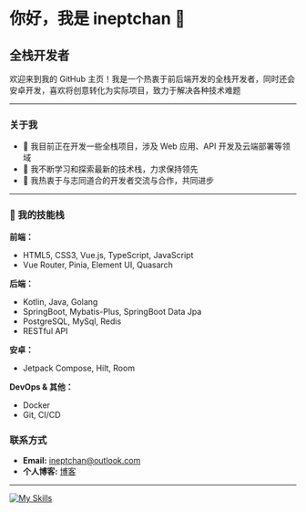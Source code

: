 # 你好，我是 ineptchan 👋

## 全栈开发者

欢迎来到我的 GitHub 主页！我是一个热衷于前后端开发的全栈开发者，同时还会安卓开发，喜欢将创意转化为实际项目，致力于解决各种技术难题

---

### 关于我

- 🔭 我目前正在开发一些全栈项目，涉及 Web 应用、API 开发及云端部署等领域
- 🌱 我不断学习和探索最新的技术栈，力求保持领先
- 👯 我热衷于与志同道合的开发者交流与合作，共同进步

---

### 🚀 我的技能栈  

**前端：**
- HTML5, CSS3, Vue.js, TypeScript, JavaScript
- Vue Router, Pinia, Element UI, Quasarch

**后端：**
- Kotlin, Java, Golang
- SpringBoot, Mybatis-Plus, SpringBoot Data Jpa
- PostgreSQL, MySql, Redis
- RESTful API

**安卓：**
- Jetpack Compose, Hilt, Room

**DevOps & 其他：**
- Docker
- Git, CI/CD

### 联系方式

- **Email:** ineptchan@outlook.com
- **个人博客:** [博客](https://blog.inept.top)

---

[![My Skills](https://skillicons.dev/icons?i=kotlin,java,go,androidstudio,ts,js,vue)](https://skillicons.dev)
